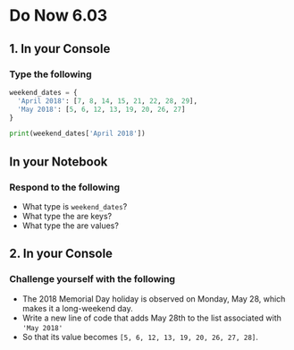 # Do Now 6.03

## 1. In your Console

### Type the following

```python
weekend_dates = {
  'April 2018': [7, 8, 14, 15, 21, 22, 28, 29],
  'May 2018': [5, 6, 12, 13, 19, 20, 26, 27]
}

print(weekend_dates['April 2018'])
```

## In your Notebook

### Respond to the following

* What type is `weekend_dates`?
* What type the are keys?
* What type the are values?

## 2. In your Console

### Challenge yourself with the following

* The 2018 Memorial Day holiday is observed on Monday, May 28, which makes it a long-weekend day.
* Write a new line of code that adds May 28th to the list associated with `'May 2018'`
* So that its value becomes `[5, 6, 12, 13, 19, 20, 26, 27, 28]`.
